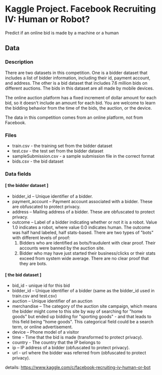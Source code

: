 # Kaggle Project. Facebook Recruiting IV: Human or Robot?
Predict if an online bid is made by a machine or a human

## Data
### Description
There are two datasets in this competition. One is a bidder dataset that includes a list of bidder information, including their id, payment account, and address. The other is a bid dataset that includes 7.6 million bids on different auctions. The bids in this dataset are all made by mobile devices.

The online auction platform has a fixed increment of dollar amount for each bid, so it doesn't include an amount for each bid. You are welcome to learn the bidding behavior from the time of the bids, the auction, or the device. 

The data in this competition comes from an online platform, not from Facebook.

### Files

* train.csv - the training set from the bidder dataset
* test.csv - the test set from the bidder dataset
* sampleSubmission.csv - a sample submission file in the correct format
* bids.csv - the bid dataset

### Data fields

#### [ the bidder dataset ]
* bidder_id – Unique identifier of a bidder.
* payment_account – Payment account associated with a bidder. These are obfuscated to protect privacy. 
* address – Mailing address of a bidder. These are obfuscated to protect privacy. 
* outcome – Label of a bidder indicating whether or not it is a robot. Value 1.0 indicates a robot, where value 0.0 indicates human. The outcome was half hand labeled, half stats-based. There are two types of "bots" with different levels of proof:
  1. Bidders who are identified as bots/fraudulent with clear proof. Their accounts were banned by the auction site.
  2. Bidder who may have just started their business/clicks or their stats exceed from system wide average. There are no clear proof that they are bots. 

#### [ the bid dataset ]
* bid_id - unique id for this bid
* bidder_id – Unique identifier of a bidder (same as the bidder_id used in train.csv and test.csv)
* auction – Unique identifier of an auction
* merchandise –  The category of the auction site campaign, which means the bidder might come to this site by way of searching for "home goods" but ended up bidding for "sporting goods" - and that leads to this field being "home goods". This categorical field could be a search term, or online advertisement. 
* device – Phone model of a visitor
* time - Time that the bid is made (transformed to protect privacy).
* country - The country that the IP belongs to
* ip – IP address of a bidder (obfuscated to protect privacy).
* url - url where the bidder was referred from (obfuscated to protect privacy). 

details: https://www.kaggle.com/c/facebook-recruiting-iv-human-or-bot
